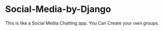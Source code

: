 # Social-Media-by-Django
This is like a Social Media Chatting app. You Can Create your own groups. 
